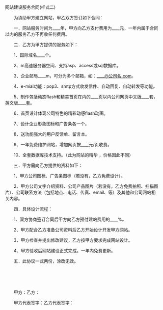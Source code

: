 



网站建设服务合同(样式二)



 

　　为协助甲方建立网站，甲乙双方签订如下合同：

　　一．网站服务时间为____年，甲方向乙方支付费用为____元，一年内属于合同以内的服务乙方不再收任何费用。

　　二．乙方为甲方提供的服务如下：

　　1、国际域名____个。

　　2、m高速服务器空间、支持asp、access或sql数据库。

　　3、企业邮局____m，可分为多个邮箱，如：____@公司名.com。

　　4、e-mial功能：pop3、smtp方式收发信件、自动回复、自动转发等功能。

　　5、制作包括动态flash和精美首页在内的____页以内公司网页中文版____套，英文版____套。

　　6、首页设计体现公司特色的精彩动感flash动画。

　　7、设计企业形象图标和广告条各一个。

　　8、送功能强大的用户反馈单、留言本。

　　9、一年免费维护网站，增加网页按____元/页收费。

　　10、全套数据库技术支持。（此为网站的精华 ，价格因此不同）

　　三．甲方需向乙方提供的资料如下：

　　1、甲方公司图标、广告条图标（若没有，乙方免费设计）。

　　2、甲方公司文字介绍资料、公司产品图片（若没有，乙方免费拍照、扫描图片）、公司联系方法（包括地点、电话、传真、email、等）及其他和公司网站相关内容。

　　四．具体设计流程：

　　1、双方协商签订合同后甲方向乙方预付建站费用的____%。

　　2、甲方配合乙方准备公司资料后乙方开始设计开发甲方网站。

　　3、甲方检查并提出修改建议，乙方按甲方要求完成网站设计。

　　4、甲方验收后网站建设正式完成。一年内免费更新。

　　五．此协议一式两份，涂改无效。　　

　　

　　

　　甲方：乙方：

　　甲方代表签字：乙方代表签字：
